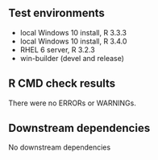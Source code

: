 ## Test environments
* local Windows 10 install, R 3.3.3
* local Windows 10 install, R 3.4.0
* RHEL 6 server, R 3.2.3
* win-builder (devel and release)

## R CMD check results
There were no ERRORs or WARNINGs. 

## Downstream dependencies
No downstream dependencies